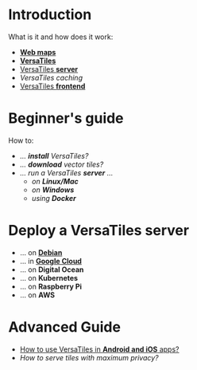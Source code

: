 # Introduction

What is it and how does it work:
- [**Web maps**](basics/web_maps.md)
- [**VersaTiles**](basics/versatiles.md)
- [VersaTiles **server**](basics/versatiles_server.md)
- *VersaTiles caching*
- [VersaTiles **frontend**](basics/frontend.md)

# Beginner's guide

How to:
- *… **install** VersaTiles?*
- *… **download** vector tiles?*
- *… run a VersaTiles **server** …*
  - *on **Linux/Mac***
  - *on **Windows***
  - *using **Docker***

# Deploy a VersaTiles server

- … on [**Debian**](how_to/debian_run_server.md)
- … in [**Google Cloud**](how_to/google_cloud_run_service.md)
- … on **Digital Ocean**
- … on **Kubernetes**
- … on **Raspberry Pi**
- … on **AWS**

# Advanced Guide
- [How to use VersaTiles in **Android and iOS** apps?](basics/mobile.md)
- *How to serve tiles with maximum privacy?*
